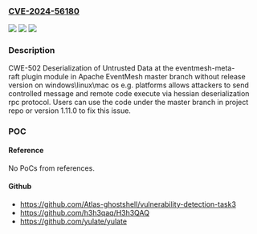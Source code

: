 ### [CVE-2024-56180](https://cve.mitre.org/cgi-bin/cvename.cgi?name=CVE-2024-56180)
![](https://img.shields.io/static/v1?label=Product&message=Apache%20EventMesh&color=blue)
![](https://img.shields.io/static/v1?label=Version&message=1.10.1%20&color=brightgreen)
![](https://img.shields.io/static/v1?label=Vulnerability&message=CWE-502%20Deserialization%20of%20Untrusted%20Data&color=brightgreen)

### Description

CWE-502 Deserialization of Untrusted Data at the eventmesh-meta-raft plugin module in Apache EventMesh master branch without release version on windows\linux\mac os e.g. platforms allows attackers to send controlled message and remote code execute via hessian deserialization rpc protocol. Users can use the code under the master branch in project repo or version 1.11.0 to fix this issue.

### POC

#### Reference
No PoCs from references.

#### Github
- https://github.com/Atlas-ghostshell/vulnerability-detection-task3
- https://github.com/h3h3qaq/H3h3QAQ
- https://github.com/yulate/yulate

